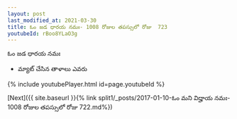 ```yaml
---
layout: post
last_modified_at: 2021-03-30
title: ఓం జడ ధారయ నమః- 1008 రోజుల తపస్సులో రోజు  723
youtubeId: rBoo8YLaO3g
---
```

 
 
 ఓం జడ ధారయ నమః  
 
 -  మ్యాట్ చేసిన తాళాలు ఎవరు 
 
  
 
  
 
 
 
 
 
 


{% include youtubePlayer.html id=page.youtubeId %}
 
[Next]({{ site.baseurl }}{% link  split1/_posts/2017-01-10-ఓం మని విద్హాయ నమః- 1008 రోజుల తపస్సులో రోజు  722.md%})
 
